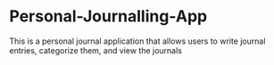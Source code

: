# Personal-Journalling-App
This is a personal journal application that allows users to write journal entries, categorize them, and view the journals
